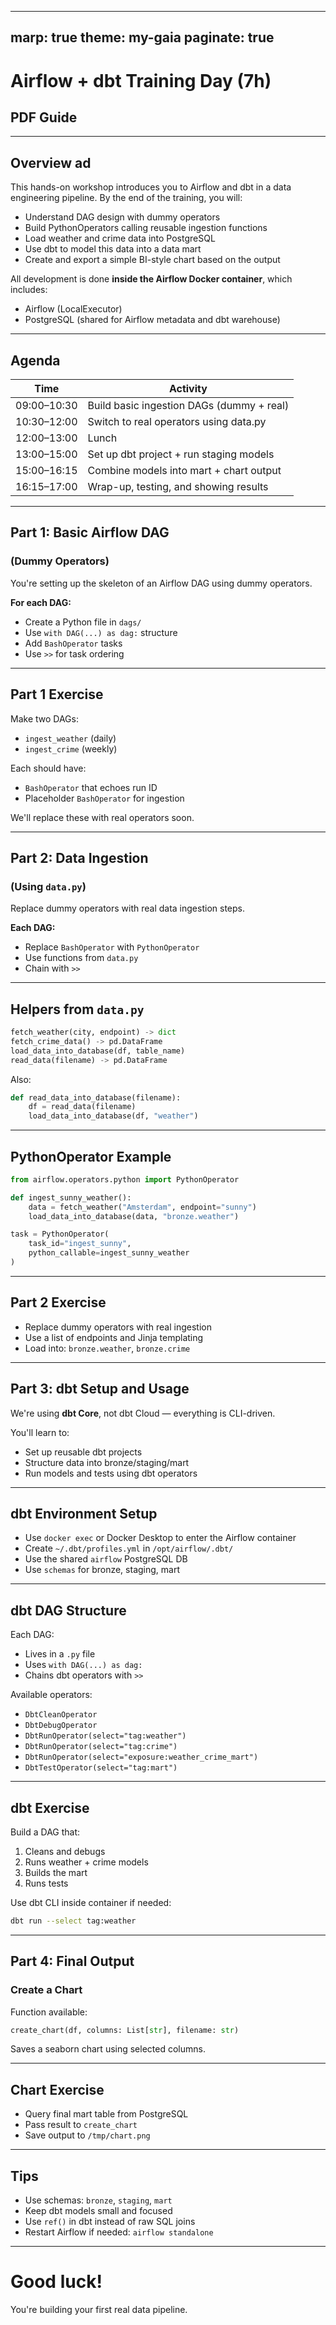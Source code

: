 
---
marp: true
theme: my-gaia
paginate: true
---

# Airflow + dbt Training Day (7h)  
## PDF Guide

---

## Overview  ad

This hands-on workshop introduces you to Airflow and dbt in a data engineering pipeline. By the end of the training, you will:

- Understand DAG design with dummy operators  
- Build PythonOperators calling reusable ingestion functions  
- Load weather and crime data into PostgreSQL  
- Use dbt to model this data into a data mart  
- Create and export a simple BI-style chart based on the output  

All development is done **inside the Airflow Docker container**, which includes:

- Airflow (LocalExecutor)  
- PostgreSQL (shared for Airflow metadata and dbt warehouse)

---

## Agenda

| Time        | Activity                                  |
|-------------|-------------------------------------------|
| 09:00–10:30 | Build basic ingestion DAGs (dummy + real) |
| 10:30–12:00 | Switch to real operators using data.py    |
| 12:00–13:00 | Lunch                                     |
| 13:00–15:00 | Set up dbt project + run staging models   |
| 15:00–16:15 | Combine models into mart + chart output   |
| 16:15–17:00 | Wrap-up, testing, and showing results     |

---

## Part 1: Basic Airflow DAG  
### (Dummy Operators)

You're setting up the skeleton of an Airflow DAG using dummy operators.

**For each DAG:**

- Create a Python file in `dags/`
- Use `with DAG(...) as dag:` structure
- Add `BashOperator` tasks
- Use `>>` for task ordering

---

## Part 1 Exercise

Make two DAGs:

- `ingest_weather` (daily)
- `ingest_crime` (weekly)

Each should have:

- `BashOperator` that echoes run ID  
- Placeholder `BashOperator` for ingestion

We'll replace these with real operators soon.

---

## Part 2: Data Ingestion  
### (Using `data.py`)

Replace dummy operators with real data ingestion steps.

**Each DAG:**

- Replace `BashOperator` with `PythonOperator`
- Use functions from `data.py`
- Chain with `>>`

---

## Helpers from `data.py`

```python
fetch_weather(city, endpoint) -> dict  
fetch_crime_data() -> pd.DataFrame  
load_data_into_database(df, table_name)  
read_data(filename) -> pd.DataFrame
```

Also:

```python
def read_data_into_database(filename):
    df = read_data(filename)
    load_data_into_database(df, "weather")
```

---

## PythonOperator Example

```python
from airflow.operators.python import PythonOperator

def ingest_sunny_weather():
    data = fetch_weather("Amsterdam", endpoint="sunny")
    load_data_into_database(data, "bronze.weather")

task = PythonOperator(
    task_id="ingest_sunny",
    python_callable=ingest_sunny_weather
)
```

---

## Part 2 Exercise

- Replace dummy operators with real ingestion  
- Use a list of endpoints and Jinja templating  
- Load into: `bronze.weather`, `bronze.crime`

---

## Part 3: dbt Setup and Usage

We're using **dbt Core**, not dbt Cloud — everything is CLI-driven.

You'll learn to:

- Set up reusable dbt projects  
- Structure data into bronze/staging/mart  
- Run models and tests using dbt operators  

---

## dbt Environment Setup

- Use `docker exec` or Docker Desktop to enter the Airflow container  
- Create `~/.dbt/profiles.yml` in `/opt/airflow/.dbt/`  
- Use the shared `airflow` PostgreSQL DB  
- Use `schemas` for bronze, staging, mart  

---

## dbt DAG Structure

Each DAG:

- Lives in a `.py` file  
- Uses `with DAG(...) as dag:`  
- Chains dbt operators with `>>`  

Available operators:

- `DbtCleanOperator`  
- `DbtDebugOperator`  
- `DbtRunOperator(select="tag:weather")`  
- `DbtRunOperator(select="tag:crime")`  
- `DbtRunOperator(select="exposure:weather_crime_mart")`  
- `DbtTestOperator(select="tag:mart")`

---

## dbt Exercise

Build a DAG that:

1. Cleans and debugs  
2. Runs weather + crime models  
3. Builds the mart  
4. Runs tests

Use dbt CLI inside container if needed:

```bash
dbt run --select tag:weather
```

---

## Part 4: Final Output  
### Create a Chart

Function available:

```python
create_chart(df, columns: List[str], filename: str)
```

Saves a seaborn chart using selected columns.

---

## Chart Exercise

- Query final mart table from PostgreSQL  
- Pass result to `create_chart`  
- Save output to `/tmp/chart.png`  

---

## Tips

- Use schemas: `bronze`, `staging`, `mart`  
- Keep dbt models small and focused  
- Use `ref()` in dbt instead of raw SQL joins  
- Restart Airflow if needed: `airflow standalone`

---

# Good luck!  
You're building your first real data pipeline.
